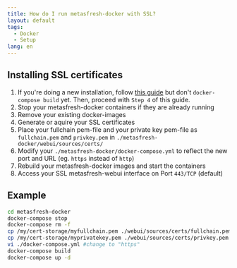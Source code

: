 ```yaml
---
title: How do I run metasfresh-docker with SSL?
layout: default
tags:  
  - Docker
  - Setup
lang: en
---
```


## Installing SSL certificates
1. If you're doing a new installation, follow [this guide](http://docs.metasfresh.org/installation_collection/EN/How_do_I_setup_metasfresh_docker_with_ssl.html) but don't `docker-compose build` yet. Then, proceed with `Step 4` of this guide.
1. Stop your metasfresh-docker containers if they are already running
1. Remove your existing docker-images
1. Generate or aquire your SSL certificates
1. Place your fullchain pem-file and your private key pem-file as `fullchain.pem` and `privkey.pem` in `./metasfresh-docker/webui/sources/certs/`
1. Modify your `./metasfresh-docker/docker-compose.yml` to reflect the new port and URL (eg. `https` instead of `http`)
1. Rebuild your metasfresh-docker images and start the containers
1. Access your SSL metasfresh-webui interface on Port `443/TCP` (default)


## Example

```bash
cd metasfresh-docker
docker-compose stop
docker-compose rm -f
cp /my/cert-storage/myfullchain.pem ./webui/sources/certs/fullchain.pem
cp /my/cert-storage/myprivatekey.pem ./webui/sources/certs/privkey.pem
vi ./docker-compose.yml #change to "https"
docker-compose build
docker-compose up -d
```
